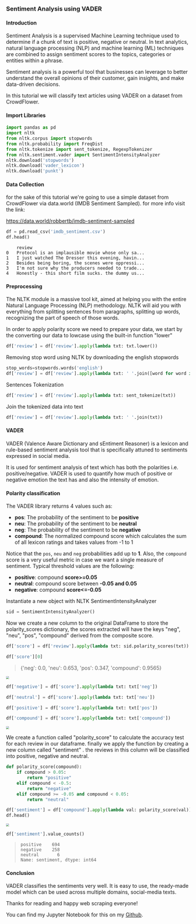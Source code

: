 ### Sentiment Analysis using VADER





#### Introduction

Sentiment Analysis is a supervised Machine Learning technique used to determine if a chunk of text is positive, negative or neutral. In text analytics, natural language processing (NLP) and machine learning (ML) techniques are combined to assign sentiment scores to the topics, categories or entities within a phrase.

Sentiment analysis is a powerful tool that businesses can leverage to better understand the overall opinions of their customer, gain insights, and make data-driven decisions.

In this tutorial we will classify text articles using VADER on a dataset from CrowdFlower.

#### Import Libraries

```python
import pandas as pd
import nltk
from nltk.corpus import stopwords
from nltk.probability import FreqDist
from nltk.tokenize import sent_tokenize, RegexpTokenizer
from nltk.sentiment.vader import SentimentIntensityAnalyzer
nltk.download('stopwords')
nltk.download('vader_lexicon')
nltk.download('punkt')
```

#### Data Collection

for the sake of this tutorial we're going to use a simple dataset from CrowdFlower via data.world (IMDB Sentiment Sampled). for more info visit the  link:

https://data.world/robbertb/imdb-sentiment-sampled

```python
df = pd.read_csv('imdb_sentiment.csv')
df.head()
```

```
	review
0	Protocol is an implausible movie whose only sa...
1	I just watched The Dresser this evening, havin...
2	Besides being boring, the scenes were oppressi...
3	I'm not sure why the producers needed to trade...
4	Honestly - this short film sucks. the dummy us...
```

#### Preprocessing

The NLTK module is a massive tool kit, aimed at helping you with the entire Natural Language Processing (NLP) methodology. NLTK will aid you with everything from splitting sentences from paragraphs, splitting up words, recognizing the part of speech of those words.

In order to apply polarity score we need to prepare your data, we start by the converting our data to lowcase using the built-in function "lower" 

```python
df['review'] = df['review'].apply(lambda txt: txt.lower())
```

Removing stop word using NLTK  by downloading the english stopwords

```python
stop_words=stopwords.words('english')
df['review'] = df['review'].apply(lambda txt: ' '.join([word for word in txt.split() if word not in stop_words]))
```

Sentences Tokenization

```python
df['review'] = df['review'].apply(lambda txt: sent_tokenize(txt))
```

Join the tokenized data into text

```python
df['review'] = df['review'].apply(lambda txt: ' '.join(txt))
```

#### VADER

VADER (Valence Aware Dictionary and sEntiment Reasoner) is a lexicon and rule-based sentiment analysis tool that is specifically attuned to sentiments expressed in social media. 

It is used for sentiment analysis of text which has both the polarities i.e. positive/negative. VADER is used to quantify how much of positive or negative emotion the text has and also the intensity of emotion.

#### Polarity classification

The VADER library returns 4 values such as:

- **pos**: The probability of the sentiment to be **positive**
- **neu**: The probability of the sentiment to be **neutral**
- **neg**: The probability of the sentiment to be **negative**
- **compound**: The normalized compound score which calculates the sum of all lexicon ratings and takes values from -1 to 1

Notice that the `pos`, `neu` and `neg` probabilities add up to **1**. Also, the `compound` score is a very useful metric in case we want a single measure of sentiment. Typical threshold values are the following:

- **positive**: compound **score>=0.05**
- **neutral**: compound score between **-0.05 and 0.05**
- **negative**: compound **score<=-0.05**



Instantiate a new object with NLTK SentimentIntensityAnalyzer

```python
sid = SentimentIntensityAnalyzer()
```

Now we create a new column to the original DataFrame to store the polarity_scores dictionary, the scores extracted will have the keys "neg", "neu", "pos", "compound"  derived from the composite score.

```python
df['score'] = df['review'].apply(lambda txt: sid.polarity_scores(txt))
```

```python
df['score'][0]
```

> {'neg': 0.0, 'neu': 0.653, 'pos': 0.347, 'compound': 0.9565}

<img src="/Users/boula/Library/Mobile Documents/com~apple~CloudDocs/Screenshots/Screen Shot 2021-06-12 at 1.30.55 PM.png" style="zoom:50%;" />

```python
df['negative'] = df['score'].apply(lambda txt: txt['neg'])
```

```python
df['neutral'] = df['score'].apply(lambda txt: txt['neu'])
```

```python
df['positive'] = df['score'].apply(lambda txt: txt['pos'])
```

```python
df['compound'] = df['score'].apply(lambda txt: txt['compound'])
```

<img src="/Users/boula/Library/Mobile Documents/com~apple~CloudDocs/Screenshots/Screen Shot 2021-06-12 at 1.35.26 PM.png" style="zoom:50%;" />

We create a function called "polarity_score" to calculate the accuracy test for each review in our dataframe. finally we apply the function by  creating a new column called "sentiment" . the reviews in this column will be classified into positive, negative and neutral.

```python
def polarity_score(compound):
    if compound > 0.05:
        return "positive"
    elif compound < -0.5:
        return "negative"
    elif compound >= -0.05 and compound < 0.05:
        return "neutral"
```

```python
df['sentiment'] = df['compound'].apply(lambda val: polarity_score(val))
df.head()
```

<img src="/Users/boula/Library/Mobile Documents/com~apple~CloudDocs/Screenshots/Screen Shot 2021-06-12 at 1.46.29 PM.png" style="zoom:50%;" />

```python
df['sentiment'].value_counts()
```

> ```
> positive    694
> negative    258
> neutral       6
> Name: sentiment, dtype: int64
> ```



#### Conclusion

VADER classifies the sentiments very well. It is easy to use, the ready-made model which can be used across multiple domains, social-media texts.



Thanks for reading and happy web scraping everyone!

You can find my Jupyter Notebook for this on my [Github](https://github.com/akladyous/sentiment-analysis-using-vader).